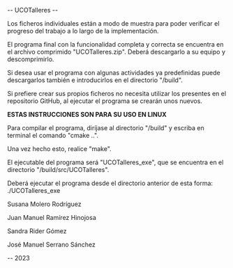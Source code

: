 -- UCOTalleres --


Los ficheros individuales están a modo de muestra para poder verificar el progreso del trabajo a lo largo de la implementación.

El programa final con la funcionalidad completa y correcta se encuentra en el archivo comprimido "UCOTalleres.zip". Deberá descargarlo a su equipo y descomprimirlo.

Si desea usar el programa con algunas actividades ya predefinidas puede descargarlos también e introducirlos en el directorio "/build".

Si prefiere crear sus propios ficheros no necesita utilizar los presentes en el repositorio GitHub, al ejecutar el programa se crearán unos nuevos.



**ESTAS INSTRUCCIONES SON PARA SU USO EN LINUX**

Para compilar el programa, diríjase al directorio "/build" y escriba en terminal el comando "cmake ..".

Una vez hecho esto, realice "make".

El ejecutable del programa será "UCOTalleres_exe", que se encuentra en el directorio "/build/src/UCOTalleres".

Deberá ejecutar el programa desde el directorio anterior de esta forma: ./UCOTalleres_exe



Susana Molero Rodríguez


Juan Manuel Ramírez Hinojosa


Sandra Rider Gómez


José Manuel Serrano Sánchez



-- 2023